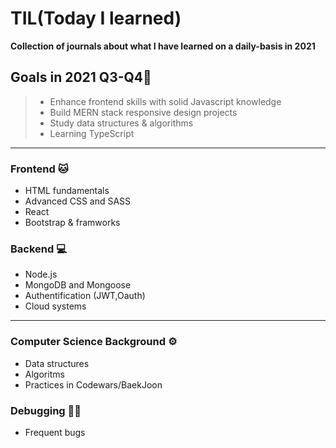 

# TIL(Today I learned)
**Collection of journals about what I have learned on a daily-basis in 2021**


## Goals in 2021 Q3-Q4📝

> - Enhance frontend skills with solid Javascript knowledge
> - Build MERN stack responsive design projects 
> - Study data structures & algorithms
> - Learning TypeScript


***

### Frontend 🐱
 - HTML fundamentals
 - Advanced CSS and SASS
 - React
 - Bootstrap & framworks
 
### Backend 💻
 - Node.js
 - MongoDB and Mongoose
 - Authentification (JWT,Oauth)
 - Cloud systems

 ***

### Computer Science Background ⚙️
 - Data structures
 - Algoritms
 - Practices in Codewars/BaekJoon
 

### Debugging 👩‍💻 
- Frequent bugs
